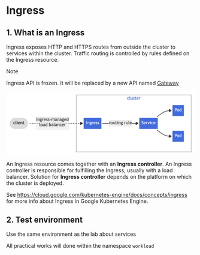 # Ingress

## 1. What is an Ingress

Ingress exposes HTTP and HTTPS routes from outside the cluster to services within the cluster. 
Traffic routing is controlled by rules defined on the Ingress resource.

> [!NOTE]
> Ingress API is frozen. It will be replaced by a new API named [Gateway](https://kubernetes.io/docs/concepts/services-networking/gateway/)

![Ingress](../../../assets/ingress.png "Ingress")

An Ingress resource comes together with an **Ingress controller**. 
An Ingress controller is responsible for fulfilling the Ingress, usually with a load balancer. 
Solution for **Ingress controller** depends on the platform on which the cluster is deployed. 

See https://cloud.google.com/kubernetes-engine/docs/concepts/ingress for more info about Ingress in Google Kubernetes Engine.


## 2. Test environment

Use the same environment as the lab about services

All practical works will done within the namespace `workload`

